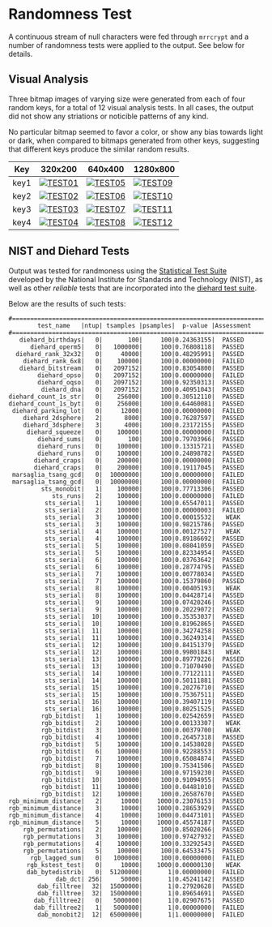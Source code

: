 Randomness Test
===============

A continuous stream of null characters were fed through `mrrcrypt` and a
number of randomness tests were applied to the output. See below for details.

Visual Analysis
---------------

Three bitmap images of varying size were generated from each of
four random keys, for a total of 12 visual analysis tests. In all cases,
the output did not show any striations or noticible patterns of any kind.

No particular bitmap seemed to favor a color, or show any bias towards
light or dark, when compared to bitmaps generated from other keys,
suggesting that different keys produce the similar random results.

Key  | 320x200 | 640x400 | 1280x800
-----|---------|---------|---------
key1 | [![TEST01](http://brianbarto.info/extern/images/mrrcrypt/test01.png)](http://brianbarto.info/extern/images/mrrcrypt/test01.bmp) | [![TEST05](http://brianbarto.info/extern/images/mrrcrypt/test05.png)](http://brianbarto.info/extern/images/mrrcrypt/test05.bmp) | [![TEST09](http://brianbarto.info/extern/images/mrrcrypt/test09.png)](http://brianbarto.info/extern/images/mrrcrypt/test09.bmp)
key2 | [![TEST02](http://brianbarto.info/extern/images/mrrcrypt/test02.png)](http://brianbarto.info/extern/images/mrrcrypt/test02.bmp) | [![TEST06](http://brianbarto.info/extern/images/mrrcrypt/test06.png)](http://brianbarto.info/extern/images/mrrcrypt/test06.bmp) | [![TEST10](http://brianbarto.info/extern/images/mrrcrypt/test10.png)](http://brianbarto.info/extern/images/mrrcrypt/test10.bmp)
key3 | [![TEST03](http://brianbarto.info/extern/images/mrrcrypt/test03.png)](http://brianbarto.info/extern/images/mrrcrypt/test03.bmp) | [![TEST07](http://brianbarto.info/extern/images/mrrcrypt/test07.png)](http://brianbarto.info/extern/images/mrrcrypt/test07.bmp) | [![TEST11](http://brianbarto.info/extern/images/mrrcrypt/test11.png)](http://brianbarto.info/extern/images/mrrcrypt/test11.bmp)
key4 | [![TEST04](http://brianbarto.info/extern/images/mrrcrypt/test04.png)](http://brianbarto.info/extern/images/mrrcrypt/test04.bmp) | [![TEST08](http://brianbarto.info/extern/images/mrrcrypt/test08.png)](http://brianbarto.info/extern/images/mrrcrypt/test08.bmp) | [![TEST12](http://brianbarto.info/extern/images/mrrcrypt/test12.png)](http://brianbarto.info/extern/images/mrrcrypt/test12.bmp)

NIST and Diehard Tests
----------------------

Output was tested for randmoness using the
[Statistical Test Suite](http://csrc.nist.gov/groups/ST/toolkit/rng/stats_tests.html)
developed by the National Institute for Standards and Technology (NIST),
as well as other *reliable* tests that are incorporated into the
[diehard test suite](https://en.wikipedia.org/wiki/Diehard_tests).

Below are the results of such tests:

```
#=============================================================================#
        test_name   |ntup| tsamples |psamples|  p-value |Assessment
#=============================================================================#
   diehard_birthdays|   0|       100|     100|0.24363155|  PASSED  
      diehard_operm5|   0|   1000000|     100|0.76808118|  PASSED  
  diehard_rank_32x32|   0|     40000|     100|0.48295991|  PASSED  
    diehard_rank_6x8|   0|    100000|     100|0.00000000|  FAILED  
   diehard_bitstream|   0|   2097152|     100|0.83054800|  PASSED  
        diehard_opso|   0|   2097152|     100|0.00000000|  FAILED  
        diehard_oqso|   0|   2097152|     100|0.92350313|  PASSED  
         diehard_dna|   0|   2097152|     100|0.40951043|  PASSED  
diehard_count_1s_str|   0|    256000|     100|0.30512110|  PASSED  
diehard_count_1s_byt|   0|    256000|     100|0.64460081|  PASSED  
 diehard_parking_lot|   0|     12000|     100|0.00000000|  FAILED  
    diehard_2dsphere|   2|      8000|     100|0.76287597|  PASSED  
    diehard_3dsphere|   3|      4000|     100|0.23172155|  PASSED  
     diehard_squeeze|   0|    100000|     100|0.00000000|  FAILED  
        diehard_sums|   0|       100|     100|0.79703966|  PASSED  
        diehard_runs|   0|    100000|     100|0.13315721|  PASSED  
        diehard_runs|   0|    100000|     100|0.24898782|  PASSED  
       diehard_craps|   0|    200000|     100|0.00000000|  FAILED  
       diehard_craps|   0|    200000|     100|0.19117045|  PASSED  
 marsaglia_tsang_gcd|   0|  10000000|     100|0.00000000|  FAILED  
 marsaglia_tsang_gcd|   0|  10000000|     100|0.00000000|  FAILED  
         sts_monobit|   1|    100000|     100|0.77713306|  PASSED  
            sts_runs|   2|    100000|     100|0.00000000|  FAILED
          sts_serial|   1|    100000|     100|0.65547011|  PASSED  
          sts_serial|   2|    100000|     100|0.00000003|  FAILED  
          sts_serial|   3|    100000|     100|0.00015532|   WEAK   
          sts_serial|   3|    100000|     100|0.98215786|  PASSED  
          sts_serial|   4|    100000|     100|0.00127527|   WEAK   
          sts_serial|   4|    100000|     100|0.89186692|  PASSED  
          sts_serial|   5|    100000|     100|0.08041059|  PASSED  
          sts_serial|   5|    100000|     100|0.82334954|  PASSED  
          sts_serial|   6|    100000|     100|0.03763642|  PASSED  
          sts_serial|   6|    100000|     100|0.28774795|  PASSED  
          sts_serial|   7|    100000|     100|0.00778034|  PASSED  
          sts_serial|   7|    100000|     100|0.15379860|  PASSED  
          sts_serial|   8|    100000|     100|0.00405193|   WEAK   
          sts_serial|   8|    100000|     100|0.04428714|  PASSED  
          sts_serial|   9|    100000|     100|0.07420246|  PASSED  
          sts_serial|   9|    100000|     100|0.20229072|  PASSED  
          sts_serial|  10|    100000|     100|0.35353037|  PASSED  
          sts_serial|  10|    100000|     100|0.81962865|  PASSED  
          sts_serial|  11|    100000|     100|0.34274258|  PASSED  
          sts_serial|  11|    100000|     100|0.36249314|  PASSED  
          sts_serial|  12|    100000|     100|0.84151379|  PASSED  
          sts_serial|  12|    100000|     100|0.99801843|   WEAK   
          sts_serial|  13|    100000|     100|0.89779226|  PASSED  
          sts_serial|  13|    100000|     100|0.71070490|  PASSED  
          sts_serial|  14|    100000|     100|0.77122111|  PASSED  
          sts_serial|  14|    100000|     100|0.50111881|  PASSED  
          sts_serial|  15|    100000|     100|0.20276710|  PASSED  
          sts_serial|  15|    100000|     100|0.75367511|  PASSED  
          sts_serial|  16|    100000|     100|0.39407119|  PASSED  
          sts_serial|  16|    100000|     100|0.80251525|  PASSED
         rgb_bitdist|   1|    100000|     100|0.02542659|  PASSED  
         rgb_bitdist|   2|    100000|     100|0.00133307|   WEAK   
         rgb_bitdist|   3|    100000|     100|0.00379700|   WEAK   
         rgb_bitdist|   4|    100000|     100|0.26457318|  PASSED  
         rgb_bitdist|   5|    100000|     100|0.14538028|  PASSED  
         rgb_bitdist|   6|    100000|     100|0.92288553|  PASSED  
         rgb_bitdist|   7|    100000|     100|0.65084874|  PASSED  
         rgb_bitdist|   8|    100000|     100|0.75341506|  PASSED  
         rgb_bitdist|   9|    100000|     100|0.97159230|  PASSED  
         rgb_bitdist|  10|    100000|     100|0.91094955|  PASSED  
         rgb_bitdist|  11|    100000|     100|0.04481010|  PASSED  
         rgb_bitdist|  12|    100000|     100|0.26587670|  PASSED  
rgb_minimum_distance|   2|     10000|    1000|0.23076153|  PASSED  
rgb_minimum_distance|   3|     10000|    1000|0.28653929|  PASSED  
rgb_minimum_distance|   4|     10000|    1000|0.04473101|  PASSED  
rgb_minimum_distance|   5|     10000|    1000|0.45574187|  PASSED  
    rgb_permutations|   2|    100000|     100|0.85020266|  PASSED  
    rgb_permutations|   3|    100000|     100|0.97427932|  PASSED  
    rgb_permutations|   4|    100000|     100|0.33292543|  PASSED  
    rgb_permutations|   5|    100000|     100|0.64533475|  PASSED  
      rgb_lagged_sum|   0|   1000000|     100|0.00000000|  FAILED  
     rgb_kstest_test|   0|     10000|    1000|0.00000130|   WEAK
     dab_bytedistrib|   0|  51200000|       1|0.00000000|  FAILED
             dab_dct| 256|     50000|       1|0.45241142|  PASSED
        dab_filltree|  32|  15000000|       1|0.27920628|  PASSED  
        dab_filltree|  32|  15000000|       1|0.89654691|  PASSED
       dab_filltree2|   0|   5000000|       1|0.02907675|  PASSED  
       dab_filltree2|   1|   5000000|       1|0.00000000|  FAILED
        dab_monobit2|  12|  65000000|       1|1.00000000|  FAILED
```
